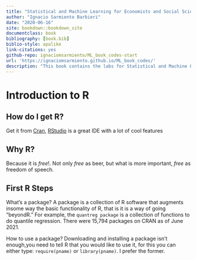 ```yaml
--- 
title: "Statistical and Machine Learning for Economists and Social Scientists"
author: "Ignacio Sarmiento Barbieri"
date: "2020-06-16"
site: bookdown::bookdown_site
documentclass: book
bibliography: [book.bib]
biblio-style: apalike
link-citations: yes
github-repo: ignaciomsarmiento/ML_book_codes-start
url: 'https://ignaciomsarmiento.github.io/ML_book_codes/'
description: "This book contains the labs for Statistical and Machine Learning for Economists and Social Scientists"
---
```


#  Introduction to R


## How do I get **R**?
Get it from [Cran](https://cran.r-project.org/),  [RStudio](https://rstudio.com/) is a great IDE with a lot of cool features

## Why **R**?

Because it is *free*!. Not only *free* as beer, but what is more important, *free* as freedom of speech.

## First **R** Steps

What’s a package?  A package is a collection of R software that augments insome way the basic functionality of R, that is it is a way of going “beyondR.”  For  example,  the `quantreg package`  is  a  collection  of  functions  to  do quantile regression.  There were 15,794 packages on CRAN as of June 2021.

How to use a package?  Downloading and installing a package isn’t enough,you need to tell R that you would like to use it, for this you can either type: `require(pname)` or `library(pname)`.  I prefer the former.

